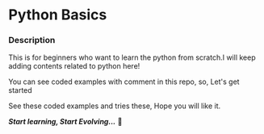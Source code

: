 # Python Basics


<H3>Description</H3>


This is for beginners who want to learn the python from scratch.I will keep adding contents related to python here!

You can see coded examples with comment in this repo, so, Let's get started 

See these coded examples and tries these, Hope you will like it.

***Start learning, Start Evolving...*** 🤗

